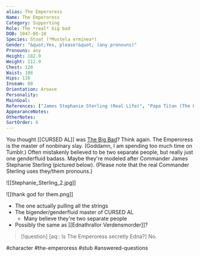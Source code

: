 ```yaml
---
alias: The Emperoress
Name: The Emperoress
Category: Supporting
Role: The *real* big bad
DOB: 1047-06-10
Species: Stoat (*Mustela erminea*)
Gender: "&quot;Yes, please!&quot; (any pronouns)"
Pronouns: any
Height: 182.9
Weight: 112.9
Chest: 120
Waist: 108
Hips: 116
Inseam: 80
Orientation: Aroace
Personality:
MainGoal:
References: ["James Stephanie Sterling (Real Life)", "Papa Titan (The Owl House)"]
AppearanceNotes:
OtherNotes:
SortOrder: 6
---
```


You thought [[CURSED AL]] was [The Big Bad](https://tvtropes.org/pmwiki/pmwiki.php/Main/BigBad)? Think again. The Emperoress is the master of nonbinary slay. (Goddamn, I am spending too much time on Tumblr.) Often mistakenly believed to be two separate people, but really just one genderfluid badass. Maybe they're modeled after Commander James Stephanie Sterling (pictured below). (Please note that the real Commander Sterling uses they/them pronouns.)

![[Stephanie_Sterling_2.jpg]]

![[thank god for them.png]]

- The one actually pulling all the strings
- The bigender/genderfluid master of CURSED AL
	- Many believe they're two separate people
- Possibly the same as [[Ednathrallor Verdensmorder]]?


>[!question] [aq:: Is The Emperoress secretly Edna?]
>No.


#character #the-emperoress #stub #answered-questions 